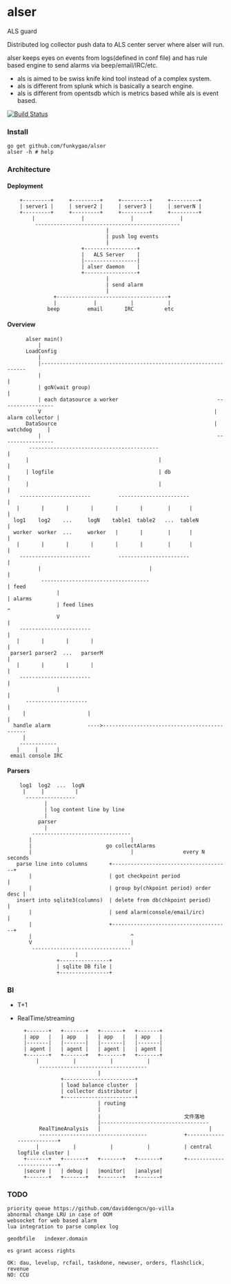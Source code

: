 alser
=====

ALS guard

Distributed log collector push data to ALS center server where alser will run.

alser keeps eyes on events from logs(defined in conf file) and has rule based engine
to send alarms via beep/email/IRC/etc.

*   als is aimed to be swiss knife kind tool instead of a complex system.
*   als is different from splunk which is basically a search engine.
*   als is different from opentsdb which is metrics based while als is event based.


[![Build Status](https://travis-ci.org/funkygao/alser.png?branch=master)](https://travis-ci.org/funkygao/alser)

### Install

    go get github.com/funkygao/alser
    alser -h # help

### Architecture

#### Deployment

        +---------+     +---------+     +---------+     +---------+
        | server1 |     | server2 |     | server3 |     | serverN |
        +---------+     +---------+     +---------+     +---------+
            |               |               |               |
             -----------------------------------------------
                                    |
                                    | push log events
                                    |
                            +-----------------+
                            |   ALS Server    |
                            |-----------------| 
                            | alser daemon    |
                            +-----------------+
                                    |
                                    | send alarm
                                    |
                   +------------------------------------+
                   |            |           |           |
                 beep         email       IRC          etc


#### Overview

          alser main()
              |
          LoadConfig
              |
              |-----------------------------------------------------------------
              |                                                                 |
              | goN(wait group)                                                 |
              | each datasource a worker                                -----------------
              V                                                        | alarm collector |
          DataSource                                                   |    watchdog     |
              |                                                         ----------------- 
           ------------------------------------------                           |
          |                                          |                          |
          | logfile                                  | db                       |
          |                                          |                          |
        -----------------------         -----------------------                 |
       |       |       |       |       |       |        |      |                |
      log1    log2    ...     logN    table1  table2   ...  tableN              |
      worker  worker  ...     worker   |       |        |      |                |
       |       |       |       |       |       |        |      |                |
        -----------------------         -----------------------                 |
              |                                   |                             |
               -----------------------------------                              | feed
                    |                                                           | alarms
                    | feed lines                                                ^
                    V                                                           |
        -----------------------                                                 |
       |       |       |       |                                                |
     parser1 parser2  ...   parserM                                             |
       |       |       |       |                                                |
        -----------------------                                                 |
                    |                                                           |
          --------------------                                                  |
         |                    |                                                 |
      handle alarm            ---->---------------------------------------------
         |
        ------------
       |     |      |
     email console IRC

#### Parsers

        log1  log2  ...  logN
         |     |          |
          ----------------
                |
                | log content line by line
                |
              parser
                |
            --------------------------------
           |                                |
           |                        go collectAlarms
           |                                |                every N seconds
       parse line into columns       +--------------------------------------+
           |                         | got checkpoint period                |
           |                         | group by(chkpoint period) order desc |
       insert into sqlite3(columns)  | delete from db(chkpoint period)      |
           |                         | send alarm(console/email/irc)        |
           |                         +--------------------------------------+
           |                                ^
           V                                |
            --------------------------------
                          |
                    +----------------+
                    | sqlite DB file |
                    +----------------+


### BI

* T+1

* RealTime/streaming

        +-------+   +-------+   +-------+   +-------+
        | app   |   | app   |   | app   |   | app   |
        |-------|   |-------|   |-------|   |-------|
        | agent |   | agent |   | agent |   | agent |
        +-------+   +-------+   +-------+   +-------+
            |           |           |           |
             -----------------------------------
                                |
                    +-----------------------+
                    | load balance cluster  |
                    | collector distributor |
                    +-----------------------+
                                | routing
                                |
                                |                           文件落地
                                |-----------------------------------
             RealTimeAnalysis   |                                   |
             -----------------------------------            +-------------------------+
            |           |           |           |           | central logfile cluster |
        +-------+   +-------+   +-------+   +-------+       +-------------------------+
        |secure |   | debug |   |monitor|   |analyse|
        +-------+   +-------+   +-------+   +-------+


### TODO

    priority queue https://github.com/daviddengcn/go-villa
    abnormal change LRU in case of OOM
    websocket for web based alarm
    lua integration to parse complex log

    geodbfile   indexer.domain

    es grant access rights

    OK: dau, levelup, rcfail, taskdone, newuser, orders, flashclick, revenue
    NO: CCU

